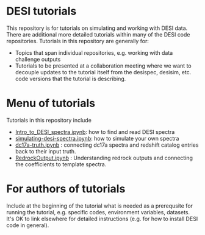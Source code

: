 # DESI tutorials

This repository is for tutorials on simulating and working with DESI data.
There are additional more detailed tutorials within many of the DESI code
repositories.  Tutorials in this repository are generally for:
* Topics that span individual repositories, e.g. working with data challenge outputs
* Tutorials to be presented at a collaboration meeting where we want to decouple
  updates to the tutorial itself from the desispec, desisim, etc. code versions that
  the tutorial is describing.
  
# Menu of tutorials

Tutorials in this repository include
* [Intro_to_DESI_spectra.ipynb](Intro_to_DESI_spectra.ipynb): how to find and read DESI spectra
* [simulating-desi-spectra.ipynb](simulating-desi-spectra.ipynb): how to simulate your own spectra
* [dc17a-truth.ipynb](dc17a-truth.ipynb) : connecting dc17a spectra and redshift catalog entries
    back to their input truth.
* [RedrockOutput.ipynb](RedrockOutput.ipynb) : Understanding redrock outputs and
    connecting the coefficients to template spectra.

# For authors of tutorials

Include at the beginning of the tutorial what is needed as a prerequsite for running the tutorial,
e.g. specific codes, environment variables, datasets.  It's OK to link elsewhere for detailed
instructions (e.g. for how to install DESI code in general).
